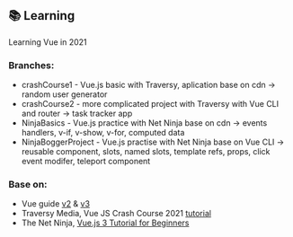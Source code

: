 ## :books: Learning 

Learning Vue in 2021

### Branches:
* crashCourse1 - Vue.js basic with Traversy, aplication base on cdn -> random user generator
* crashCourse2 - more complicated project with Traversy with Vue CLI and router -> task tracker app
* NinjaBasics - Vue.js practice with Net Ninja base on cdn -> events handlers, v-if, v-show, v-for, computed data
* NinjaBoggerProject - Vue.js practise with Net Ninja base on Vue CLI -> reusable component, slots, named slots, template refs, props, click event modifer, teleport component

### Base on:
* Vue guide [v2](https://vuejs.org/v2/guide/) & [v3](https://v3.vuejs.org/guide/introduction.html)
* Traversy Media, Vue JS Crash Course 2021 [tutorial](https://www.youtube.com/watch?v=qZXt1Aom3Cs)
* The Net Ninja, [Vue.js 3 Tutorial for Beginners](https://www.youtube.com/playlist?list=PL4cUxeGkcC9hYYGbV60Vq3IXYNfDk8At1)